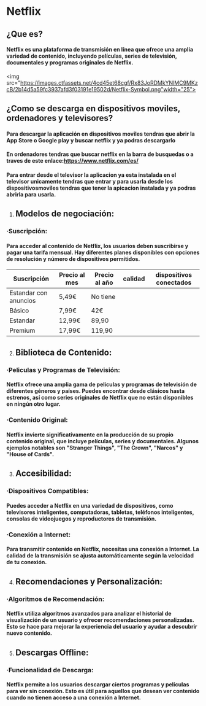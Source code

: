 # **Netflix**
## ¿Que es?
#### Netflix es una plataforma de transmisión en línea que ofrece una amplia variedad de contenido, incluyendo películas, series de televisión, documentales y programas originales de Netflix.
<img src="https://images.ctfassets.net/4cd45et68cgf/Rx83JoRDMkYNlMC9MKzcB/2b14d5a59fc3937afd3f03191e19502d/Netflix-Symbol.png"width="25">
## ¿Como se descarga en dispositivos moviles, ordenadores y televisores?
#### Para descargar la aplicación en dispositivos moviles tendras que abrir la App Store o Google play y buscar netflix y ya podras descargarlo
#### En ordenadores tendras que buscar netflix en la barra de busquedas o a traves de este enlace:<https://www.netflix.com/es/>
#### Para entrar desde el televisor la aplicacion ya esta instalada en el televisor unicamente tendras que entrar y para usarla desde los dispositivosmoviles tendras que tener la apicacion instalada y ya podras abrirla para usarla.
1. ## Modelos de negociación:
### **·Suscripción:**
#### Para acceder al contenido de Netflix, los usuarios deben suscribirse y pagar una tarifa mensual. Hay diferentes planes disponibles con opciones de resolución y número de dispositivos permitidos.
Suscripción | Precio al mes | Precio al año | calidad | dispositivos conectados
----------- | ------ | -------- | ------- | -----------------------
Estandar con anuncios | 5,49€ | No tiene |
Básico | 7,99€ | 42€
Estandar | 12,99€ | 89,90 |
Premium | 17,99€ | 119,90 |

2. ## Biblioteca de Contenido:
### **·Peliculas y Programas de Televisión:**
#### Netflix ofrece una amplia gama de películas y programas de televisión de diferentes géneros y países. Puedes encontrar desde clásicos hasta estrenos, así como series originales de Netflix que no están disponibles en ningún otro lugar.
### **·Contenido Original:**
#### Netflix invierte significativamente en la producción de su propio contenido original, que incluye películas, series y documentales. Algunos ejemplos notables son "Stranger Things", "The Crown", "Narcos" y "House of Cards".
3. ## Accesibilidad:
### **·Dispositivos Compatibles:**
#### Puedes acceder a Netflix en una variedad de dispositivos, como televisores inteligentes, computadoras, tabletas, teléfonos inteligentes, consolas de videojuegos y reproductores de transmisión.
### **·Conexión a Internet:**
#### Para transmitir contenido en Netflix, necesitas una conexión a Internet. La calidad de la transmisión se ajusta automáticamente según la velocidad de tu conexión.
4. ## Recomendaciones y Personalización:
### **·Algoritmos de Recomendación:**
#### Netflix utiliza algoritmos avanzados para analizar el historial de visualización de un usuario y ofrecer recomendaciones personalizadas. Esto se hace para mejorar la experiencia del usuario y ayudar a descubrir nuevo contenido.
5. ## Descargas Offline:
### **·Funcionalidad de Descarga:**
#### Netflix permite a los usuarios descargar ciertos programas y películas para ver sin conexión. Esto es útil para aquellos que desean ver contenido cuando no tienen acceso a una conexión a Internet.